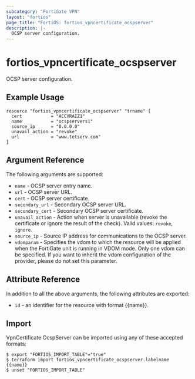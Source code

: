 ```yaml
---
subcategory: "FortiGate VPN"
layout: "fortios"
page_title: "FortiOS: fortios_vpncertificate_ocspserver"
description: |-
  OCSP server configuration.
---
```


# fortios_vpncertificate_ocspserver
OCSP server configuration.

## Example Usage

```hcl
resource "fortios_vpncertificate_ocspserver" "trname" {
  cert           = "ACCVRAIZ1"
  name           = "ocspservers1"
  source_ip      = "0.0.0.0"
  unavail_action = "revoke"
  url            = "www.tetserv.com"
}
```

## Argument Reference

The following arguments are supported:

* `name` - OCSP server entry name.
* `url` - OCSP server URL.
* `cert` - OCSP server certificate.
* `secondary_url` - Secondary OCSP server URL.
* `secondary_cert` - Secondary OCSP server certificate.
* `unavail_action` - Action when server is unavailable (revoke the certificate or ignore the result of the check). Valid values: `revoke`, `ignore`.
* `source_ip` - Source IP address for communications to the OCSP server.
* `vdomparam` - Specifies the vdom to which the resource will be applied when the FortiGate unit is running in VDOM mode. Only one vdom can be specified. If you want to inherit the vdom configuration of the provider, please do not set this parameter.


## Attribute Reference

In addition to all the above arguments, the following attributes are exported:
* `id` - an identifier for the resource with format {{name}}.

## Import

VpnCertificate OcspServer can be imported using any of these accepted formats:
```
$ export "FORTIOS_IMPORT_TABLE"="true"
$ terraform import fortios_vpncertificate_ocspserver.labelname {{name}}
$ unset "FORTIOS_IMPORT_TABLE"
```
